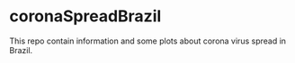 # coronaSpreadBrazil
This repo contain information and some plots about corona virus spread in Brazil.
